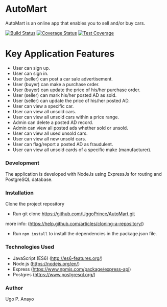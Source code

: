 # AutoMart
AutoMart is an online app that enables you to sell and/or buy cars.

[![Build Status](https://travis-ci.com/UggoPrince/AutoMart.svg?branch=ft-view-all-unsold-cars-page-166893631)](https://travis-ci.com/UggoPrince/AutoMart) [![Coverage Status](https://coveralls.io/repos/github/UggoPrince/AutoMart/badge.svg?branch=ft-view-all-unsold-cars-page-166893631)](https://coveralls.io/github/UggoPrince/AutoMart?branch=ft-view-all-unsold-cars-page-166893631) [![Test Coverage](https://api.codeclimate.com/v1/badges/57c9772eeae7b66be027/test_coverage)](https://codeclimate.com/github/UggoPrince/AutoMart/test_coverage)

# Key Application Features

- User can sign up.
- User can sign in.
- User (seller) can post a car sale advertisement.
- User (buyer) can make a purchase order.
- User (buyer) can update the price of his/her purchase order.
- User (seller) can mark his/her posted AD as sold.
- User (seller) can update the price of his/her posted AD.
- User can view a specific car.
- User can view all unsold cars.
- User can view all unsold cars within a price range.
- Admin can delete a posted AD record.
- Admin can view all posted ads whether sold or unsold.
- User can view all used unsold cars.
- User can view all new unsold cars.
- User can flag/report a posted AD as fraudulent.
- User can view all unsold cards of a specific make (manufacturer).

### Development

The application is developed with NodeJs using ExpressJs for routing and PostgreSQL database.

### Installation
Clone the project repository

- Run git clone https://github.com/UggoPrince/AutoMart.git

more info: (https://help.github.com/articles/cloning-a-repository/)

- Run ```npm install``` to install the dependencies in the package.json file.

### Technologies Used

- JavaScript (ES6) (http://es6-features.org/)
- Node.js (https://nodejs.org/en/)
- Express (https://www.npmjs.com/package/express-api)
- Postgres (https://www.postgresql.org/)

### Author
Ugo P. Anayo
